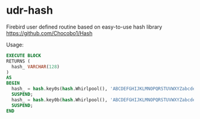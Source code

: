 # udr-hash
Firebird user defined routine based on easy-to-use hash library https://github.com/Chocobo1/Hash

Usage:

```sql
EXECUTE BLOCK
RETURNS (
  hash_ VARCHAR(128)
)
AS
BEGIN
  hash_ = hash.key0s(hash.Whirlpool(), 'ABCDEFGHIJKLMNOPQRSTUVWXYZabcdefghijklmnopqrstuvwxyz0123456789');
  SUSPEND;
  hash_ = hash.key0b(hash.Whirlpool(), 'ABCDEFGHIJKLMNOPQRSTUVWXYZabcdefghijklmnopqrstuvwxyz0123456789');
  SUSPEND;
END
```
